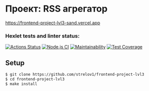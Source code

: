 # Проект: RSS агрегатор

https://frontend-project-lvl3-sand.vercel.app

### Hexlet tests and linter status:
[![Actions Status](https://github.com/strelov1/frontend-project-lvl3/workflows/hexlet-check/badge.svg)](https://github.com/strelov1/frontend-project-lvl3/actions)
[![Node.js CI](https://github.com/strelov1/frontend-project-lvl3/workflows/Node.js%20CI/badge.svg)](https://github.com/strelov1/frontend-project-lvl3/actions?query=workflow%3A%22Node.js+CI%22)
[![Maintainability](https://api.codeclimate.com/v1/badges/3d9a201d1178fd0f0868/maintainability)](https://codeclimate.com/github/strelov1/frontend-project-lvl3/maintainability)
[![Test Coverage](https://api.codeclimate.com/v1/badges/3d9a201d1178fd0f0868/test_coverage)](https://codeclimate.com/github/strelov1/frontend-project-lvl3/test_coverage)

## Setup

```sh
$ git clone https://github.com/strelov1/frontend-project-lvl3
$ cd frontend-project-lvl3
$ make install
```
